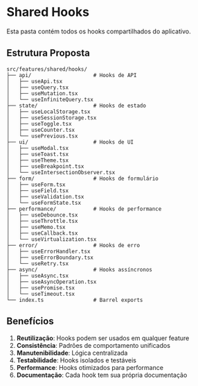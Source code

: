 # Shared Hooks

Esta pasta contém todos os hooks compartilhados do aplicativo.

## Estrutura Proposta

```
src/features/shared/hooks/
├── api/                    # Hooks de API
│   ├── useApi.tsx
│   ├── useQuery.tsx
│   ├── useMutation.tsx
│   └── useInfiniteQuery.tsx
├── state/                  # Hooks de estado
│   ├── useLocalStorage.tsx
│   ├── useSessionStorage.tsx
│   ├── useToggle.tsx
│   ├── useCounter.tsx
│   └── usePrevious.tsx
├── ui/                     # Hooks de UI
│   ├── useModal.tsx
│   ├── useToast.tsx
│   ├── useTheme.tsx
│   ├── useBreakpoint.tsx
│   └── useIntersectionObserver.tsx
├── form/                   # Hooks de formulário
│   ├── useForm.tsx
│   ├── useField.tsx
│   ├── useValidation.tsx
│   └── useFormState.tsx
├── performance/            # Hooks de performance
│   ├── useDebounce.tsx
│   ├── useThrottle.tsx
│   ├── useMemo.tsx
│   ├── useCallback.tsx
│   └── useVirtualization.tsx
├── error/                  # Hooks de erro
│   ├── useErrorHandler.tsx
│   ├── useErrorBoundary.tsx
│   └── useRetry.tsx
├── async/                  # Hooks assíncronos
│   ├── useAsync.tsx
│   ├── useAsyncOperation.tsx
│   ├── usePromise.tsx
│   └── useTimeout.tsx
└── index.ts                # Barrel exports
```

## Benefícios

1. **Reutilização**: Hooks podem ser usados em qualquer feature
2. **Consistência**: Padrões de comportamento unificados
3. **Manutenibilidade**: Lógica centralizada
4. **Testabilidade**: Hooks isolados e testáveis
5. **Performance**: Hooks otimizados para performance
6. **Documentação**: Cada hook tem sua própria documentação

